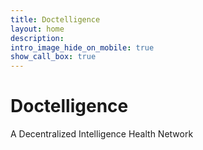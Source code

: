 ```yaml
---
title: Doctelligence
layout: home
description: 
intro_image_hide_on_mobile: true
show_call_box: true
---
```


# Doctelligence
A Decentralized Intelligence Health Network
